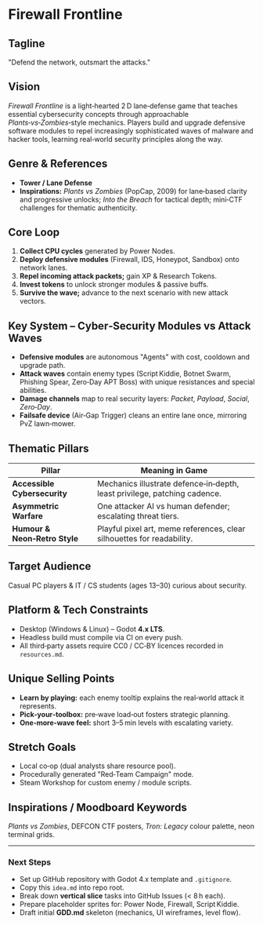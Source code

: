 # Firewall Frontline

## Tagline
"Defend the network, outsmart the attacks."

## Vision
*Firewall Frontline* is a light‑hearted 2 D lane‑defense game that teaches essential cybersecurity concepts through approachable *Plants‑vs‑Zombies*‑style mechanics. Players build and upgrade defensive software modules to repel increasingly sophisticated waves of malware and hacker tools, learning real‑world security principles along the way.

## Genre & References
- **Tower / Lane Defense**
- **Inspirations:** *Plants vs Zombies* (PopCap, 2009) for lane‑based clarity and progressive unlocks; *Into the Breach* for tactical depth; mini‑CTF challenges for thematic authenticity.

## Core Loop
1. **Collect CPU cycles** generated by Power Nodes.
2. **Deploy defensive modules** (Firewall, IDS, Honeypot, Sandbox) onto network lanes.
3. **Repel incoming attack packets;** gain XP & Research Tokens.
4. **Invest tokens** to unlock stronger modules & passive buffs.
5. **Survive the wave;** advance to the next scenario with new attack vectors.

## Key System – Cyber‑Security Modules vs Attack Waves
- **Defensive modules** are autonomous "Agents" with cost, cooldown and upgrade path.
- **Attack waves** contain enemy types (Script Kiddie, Botnet Swarm, Phishing Spear, Zero‑Day APT Boss) with unique resistances and special abilities.
- **Damage channels** map to real security layers: *Packet*, *Payload*, *Social*, *Zero‑Day*.
- **Failsafe device** (Air‑Gap Trigger) cleans an entire lane once, mirroring PvZ lawn‑mower.

## Thematic Pillars
| Pillar | Meaning in Game |
|--------|-----------------|
| **Accessible Cybersecurity** | Mechanics illustrate defence‑in‑depth, least privilege, patching cadence. |
| **Asymmetric Warfare** | One attacker AI vs human defender; escalating threat tiers. |
| **Humour & Neon‑Retro Style** | Playful pixel art, meme references, clear silhouettes for readability. |

## Target Audience
Casual PC players & IT / CS students (ages 13–30) curious about security.

## Platform & Tech Constraints
- Desktop (Windows & Linux) – Godot **4.x LTS**.
- Headless build must compile via CI on every push.
- All third‑party assets require CC0 / CC‑BY licences recorded in `resources.md`.

## Unique Selling Points
- **Learn by playing:** each enemy tooltip explains the real‑world attack it represents.
- **Pick‑your‑toolbox:** pre‑wave load‑out fosters strategic planning.
- **One‑more‑wave feel:** short 3–5 min levels with escalating variety.

## Stretch Goals
- Local co‑op (dual analysts share resource pool).
- Procedurally generated "Red‑Team Campaign" mode.
- Steam Workshop for custom enemy / module scripts.

## Inspirations / Moodboard Keywords
*Plants vs Zombies*, DEFCON CTF posters, *Tron: Legacy* colour palette, neon terminal grids.

---

### Next Steps
- Set up GitHub repository with Godot 4.x template and `.gitignore`.
- Copy this `idea.md` into repo root.
- Break down **vertical slice** tasks into GitHub Issues (< 8 h each).
- Prepare placeholder sprites for: Power Node, Firewall, Script Kiddie.
- Draft initial **GDD.md** skeleton (mechanics, UI wireframes, level flow).


